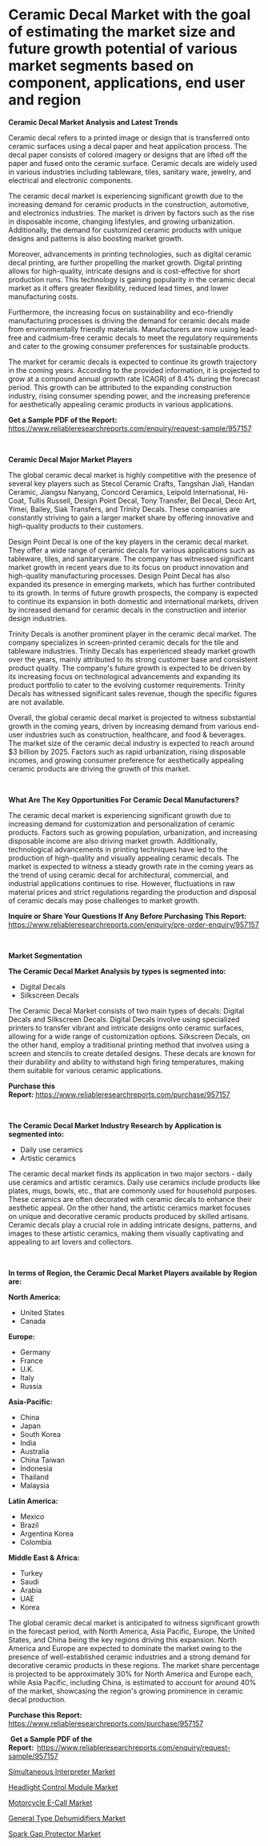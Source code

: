 <p><h1>Ceramic Decal Market with the goal of estimating the market size and future growth potential of various market segments based on component, applications, end user and region</h1></p><p><strong>Ceramic Decal Market Analysis and Latest Trends</strong></p>
<p><p>Ceramic decal refers to a printed image or design that is transferred onto ceramic surfaces using a decal paper and heat application process. The decal paper consists of colored imagery or designs that are lifted off the paper and fused onto the ceramic surface. Ceramic decals are widely used in various industries including tableware, tiles, sanitary ware, jewelry, and electrical and electronic components.</p><p>The ceramic decal market is experiencing significant growth due to the increasing demand for ceramic products in the construction, automotive, and electronics industries. The market is driven by factors such as the rise in disposable income, changing lifestyles, and growing urbanization. Additionally, the demand for customized ceramic products with unique designs and patterns is also boosting market growth.</p><p>Moreover, advancements in printing technologies, such as digital ceramic decal printing, are further propelling the market growth. Digital printing allows for high-quality, intricate designs and is cost-effective for short production runs. This technology is gaining popularity in the ceramic decal market as it offers greater flexibility, reduced lead times, and lower manufacturing costs.</p><p>Furthermore, the increasing focus on sustainability and eco-friendly manufacturing processes is driving the demand for ceramic decals made from environmentally friendly materials. Manufacturers are now using lead-free and cadmium-free ceramic decals to meet the regulatory requirements and cater to the growing consumer preferences for sustainable products.</p><p>The market for ceramic decals is expected to continue its growth trajectory in the coming years. According to the provided information, it is projected to grow at a compound annual growth rate (CAGR) of 8.4% during the forecast period. This growth can be attributed to the expanding construction industry, rising consumer spending power, and the increasing preference for aesthetically appealing ceramic products in various applications.</p></p>
<p><strong>Get a Sample PDF of the Report:&nbsp;</strong> <a href="https://www.reliableresearchreports.com/enquiry/request-sample/957157">https://www.reliableresearchreports.com/enquiry/request-sample/957157</a></p>
<p>&nbsp;</p>
<p><strong>Ceramic Decal Major Market Players</strong></p>
<p><p>The global ceramic decal market is highly competitive with the presence of several key players such as Stecol Ceramic Crafts, Tangshan Jiali, Handan Ceramic, Jiangsu Nanyang, Concord Ceramics, Leipold International, Hi-Coat, Tullis Russell, Design Point Decal, Tony Transfer, Bel Decal, Deco Art, Yimei, Bailey, Siak Transfers, and Trinity Decals. These companies are constantly striving to gain a larger market share by offering innovative and high-quality products to their customers.</p><p>Design Point Decal is one of the key players in the ceramic decal market. They offer a wide range of ceramic decals for various applications such as tableware, tiles, and sanitaryware. The company has witnessed significant market growth in recent years due to its focus on product innovation and high-quality manufacturing processes. Design Point Decal has also expanded its presence in emerging markets, which has further contributed to its growth. In terms of future growth prospects, the company is expected to continue its expansion in both domestic and international markets, driven by increased demand for ceramic decals in the construction and interior design industries.</p><p>Trinity Decals is another prominent player in the ceramic decal market. The company specializes in screen-printed ceramic decals for the tile and tableware industries. Trinity Decals has experienced steady market growth over the years, mainly attributed to its strong customer base and consistent product quality. The company's future growth is expected to be driven by its increasing focus on technological advancements and expanding its product portfolio to cater to the evolving customer requirements. Trinity Decals has witnessed significant sales revenue, though the specific figures are not available.</p><p>Overall, the global ceramic decal market is projected to witness substantial growth in the coming years, driven by increasing demand from various end-user industries such as construction, healthcare, and food & beverages. The market size of the ceramic decal industry is expected to reach around $3 billion by 2025. Factors such as rapid urbanization, rising disposable incomes, and growing consumer preference for aesthetically appealing ceramic products are driving the growth of this market.</p></p>
<p>&nbsp;</p>
<p><strong>What Are The Key Opportunities For Ceramic Decal Manufacturers?</strong></p>
<p><p>The ceramic decal market is experiencing significant growth due to increasing demand for customization and personalization of ceramic products. Factors such as growing population, urbanization, and increasing disposable income are also driving market growth. Additionally, technological advancements in printing techniques have led to the production of high-quality and visually appealing ceramic decals. The market is expected to witness a steady growth rate in the coming years as the trend of using ceramic decal for architectural, commercial, and industrial applications continues to rise. However, fluctuations in raw material prices and strict regulations regarding the production and disposal of ceramic decals may pose challenges to market growth.</p></p>
<p><strong>Inquire or Share Your Questions If Any Before Purchasing This Report:</strong> <a href="https://www.reliableresearchreports.com/enquiry/pre-order-enquiry/957157">https://www.reliableresearchreports.com/enquiry/pre-order-enquiry/957157</a></p>
<p>&nbsp;</p>
<p><strong>Market Segmentation</strong></p>
<p><strong>The Ceramic Decal Market Analysis by types is segmented into:</strong></p>
<p><ul><li>Digital Decals</li><li>Silkscreen Decals</li></ul></p>
<p><p>The Ceramic Decal Market consists of two main types of decals: Digital Decals and Silkscreen Decals. Digital Decals involve using specialized printers to transfer vibrant and intricate designs onto ceramic surfaces, allowing for a wide range of customization options. Silkscreen Decals, on the other hand, employ a traditional printing method that involves using a screen and stencils to create detailed designs. These decals are known for their durability and ability to withstand high firing temperatures, making them suitable for various ceramic applications.</p></p>
<p><strong>Purchase this Report:&nbsp;</strong><a href="https://www.reliableresearchreports.com/purchase/957157">https://www.reliableresearchreports.com/purchase/957157</a></p>
<p>&nbsp;</p>
<p><strong>The Ceramic Decal Market Industry Research by Application is segmented into:</strong></p>
<p><ul><li>Daily use ceramics</li><li>Artistic ceramics</li></ul></p>
<p><p>The ceramic decal market finds its application in two major sectors - daily use ceramics and artistic ceramics. Daily use ceramics include products like plates, mugs, bowls, etc., that are commonly used for household purposes. These ceramics are often decorated with ceramic decals to enhance their aesthetic appeal. On the other hand, the artistic ceramics market focuses on unique and decorative ceramic products produced by skilled artisans. Ceramic decals play a crucial role in adding intricate designs, patterns, and images to these artistic ceramics, making them visually captivating and appealing to art lovers and collectors.</p></p>
<p>&nbsp;</p>
<p><strong>In terms of Region, the Ceramic Decal Market Players available by Region are:</strong></p>
<p>
    <p> <strong> North America: </strong>
        <ul>
            <li>United States</li>
            <li>Canada</li>
        </ul>
        </p> 
    <p> <strong> Europe: </strong>
        <ul>
            <li>Germany</li>
            <li>France</li>
            <li>U.K.</li>
            <li>Italy</li>
            <li>Russia</li>
        </ul>
        </p> 
    <p> <strong> Asia-Pacific: </strong>
        <ul>
            <li>China</li>
            <li>Japan</li>
            <li>South Korea</li>
            <li>India</li>
            <li>Australia</li>
            <li>China Taiwan</li>
            <li>Indonesia</li>
            <li>Thailand</li>
            <li>Malaysia</li>
        </ul>
        </p> 
    <p> <strong> Latin America: </strong>
        <ul>
            <li>Mexico</li>
            <li>Brazil</li>
            <li>Argentina Korea</li>
            <li>Colombia</li>
        </ul>
        </p> 
    <p> <strong> Middle East & Africa: </strong>
        <ul>
            <li>Turkey</li>
            <li>Saudi</li>
            <li>Arabia</li>
            <li>UAE</li>
            <li>Korea</li>
        </ul>
    </p>
    </p>
<p><p>The global ceramic decal market is anticipated to witness significant growth in the forecast period, with North America, Asia Pacific, Europe, the United States, and China being the key regions driving this expansion. North America and Europe are expected to dominate the market owing to the presence of well-established ceramic industries and a strong demand for decorative ceramic products in these regions. The market share percentage is projected to be approximately 30% for North America and Europe each, while Asia Pacific, including China, is estimated to account for around 40% of the market, showcasing the region's growing prominence in ceramic decal production.</p></p>
<p><strong>Purchase this Report: </strong><a href="https://www.reliableresearchreports.com/purchase/957157">https://www.reliableresearchreports.com/purchase/957157</a></p>
<p>&nbsp;<strong>Get a Sample PDF of the Report:&nbsp;&nbsp;</strong><a href="https://www.reliableresearchreports.com/enquiry/request-sample/957157">https://www.reliableresearchreports.com/enquiry/request-sample/957157</a></p>
<p><strong></strong></p>
<p><p><a href="https://medium.com/p/0e2a3a837d2a/edit">Simultaneous Interpreter Market</a></p><p><a href="https://medium.com/p/50048ccb2e51/edit">Headlight Control Module Market</a></p><p><a href="https://github.com/yemakinde/Market-Research-Report-List-1/blob/main/motorcycle-e-call-market.md">Motorcycle E-Call Market</a></p><p><a href="https://github.com/pjcfca/Market-Research-Report-List-1/blob/main/general-type-dehumidifiers-market.md">General Type Dehumidifiers Market</a></p><p><a href="https://medium.com/p/a09a00ddf808/edit">Spark Gap Protector Market</a></p></p>
